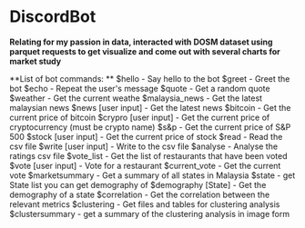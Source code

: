 # DiscordBot

**Relating for my passion in data, interacted with DOSM dataset using parquet requests to get visualize and come out with several charts for market study**

**List of bot commands: **
$hello - Say hello to the bot
$greet - Greet the bot
$echo - Repeat the user's message
$quote - Get a random quote
$weather - Get the current weathe
$malaysia_news - Get the latest malaysian news
$news [user input] - Get the latest news
$bitcoin - Get the current price of bitcoin
$crypro [user input] - Get the current price of cryptocurrency (must be crypto name)
$s&p - Get the current price of S&P 500
$stock [user input] - Get the current price of stock
$read - Read the csv file
$write [user input] - Write to the csv file
$analyse - Analyse the ratings csv file
$vote_list - Get the list of restaurants that have been voted
$vote [user input] - Vote for a restaurant
$current_vote - Get the current vote
$marketsummary - Get a summary of all states in Malaysia
$state - get State list you can get demography of
$demography [State] - Get the demography of a state
$correlation - Get the correlation between the relevant metrics
$clustering - Get files and tables for clustering analysis
$clustersummary - get a summary of the clustering analysis in image form





